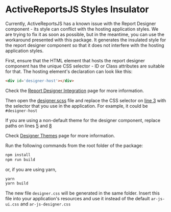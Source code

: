 # ActiveReportsJS Styles Insulator

Currently, ActiveReportsJS has a known issue with the Report Designer component - its style can conflict with the hosting application styles.
We are trying to fix it as soon as possible, but in the meantime, you can use the workaround presented with this package.
It generates the insulated style for the report designer component so that it does not interfere with the hosting application styles.

First, ensure that the HTML element that hosts the report designer component has the unique CSS selector - ID or Class attributes are suitable for that.
The hosting element's declaration can look like this:

```html
<div id='designer-host'></div>
```

Check the [Report Designer Integration](https://www.grapecity.com/activereportsjs/docs/DeveloperGuide/ActiveReportsJSDesignerComponent/Integration) page for more information.

Then open the [designer.scss](https://github.com/GrapeCity/activereportsjs-samples/blob/main/arjs-style-insulator/designer.scss) file and replace the CSS selector on [line 3](https://github.com/GrapeCity/activereportsjs-samples/blob/73b77e124245dea05b329ff9dc5e235655e4dd91/arjs-style-insulator/designer.scss#L3) with the selector that you use in the application. For example, it could be ```#designer-host```

If you are using a non-default theme for the designer component, replace paths on lines [5](https://github.com/GrapeCity/activereportsjs-samples/blob/73b77e124245dea05b329ff9dc5e235655e4dd91/arjs-style-insulator/designer.scss#L5) and [8](https://github.com/GrapeCity/activereportsjs-samples/blob/73b77e124245dea05b329ff9dc5e235655e4dd91/arjs-style-insulator/designer.scss#L8)

Check [Designer Themes](https://www.grapecity.com/activereportsjs/docs/DeveloperGuide/ActiveReportsJSDesignerComponent/Themes) page for more information.

Run the following commands from the root folder of the package:

```bash
npm install
npm run build
```

or, if you are using yarn, 

```bash
yarn
yarn build
```

The new file ```designer.css``` will be generated in the same folder. 
Insert this file into your application's resources and use it instead of the default ```ar-js-ui.css``` and ```ar-js-designer.css``` 
